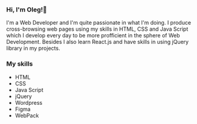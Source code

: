 ### Hi, I'm Oleg!👋

I'm a Web Developer and I'm quite passionate in what I'm doing. I produce cross-browsing web pages using my skills in HTML, CSS and Java Script which I develop every day to be more profficient in the sphere of Web Development. Besides I also learn React.js and have skills in using jQuery library in my projects.  


### My skills
- HTML
- CSS
- Java Script
- jQuery
- Wordpress
- Figma
- WebPack
<!--
**OlegKozina/OlegKozina** is a ✨ _special_ ✨ repository because its `README.md` (this file) appears on your GitHub profile.

Here are some ideas to get you started:

- 🔭 I’m currently working on ...
- 🌱 I’m currently learning ...
- 👯 I’m looking to collaborate on ...
- 🤔 I’m looking for help with ...
- 💬 Ask me about ...
- 📫 How to reach me: ...
- 😄 Pronouns: ...
- ⚡ Fun fact: ...
-->


